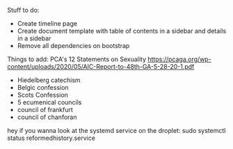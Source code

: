 Stuff to do:

- Create timeline page
- Create document template with table of contents in a sidebar and
  details in a sidebar
- Remove all dependencies on bootstrap

Things to add:
PCA's 12 Statements on Sexuality
https://pcaga.org/wp-content/uploads/2020/05/AIC-Report-to-48th-GA-5-28-20-1.pdf

- Hiedelberg catechism
- Belgic confession
- Scots Confession
- 5 ecumenical councils
- council of frankfurt
- council of chanforan



hey if you wanna look at the systemd service on the droplet:
sudo systemctl status reformedhistory.service
